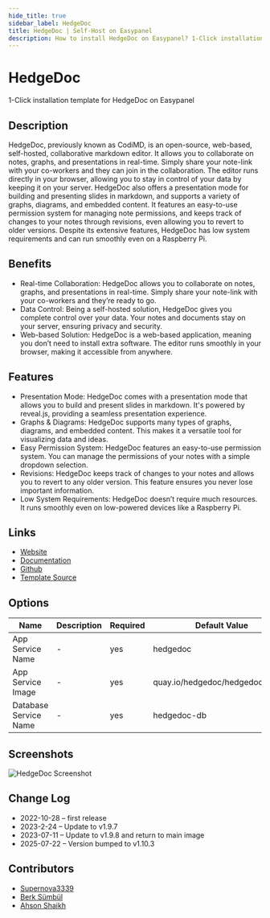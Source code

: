```yaml
---
hide_title: true
sidebar_label: HedgeDoc
title: HedgeDoc | Self-Host on Easypanel
description: How to install HedgeDoc on Easypanel? 1-Click installation template for HedgeDoc on Easypanel
---
```


<!-- generated -->

# HedgeDoc

1-Click installation template for HedgeDoc on Easypanel

## Description

HedgeDoc, previously known as CodiMD, is an open-source, web-based, self-hosted, collaborative markdown editor. It allows you to collaborate on notes, graphs, and presentations in real-time. Simply share your note-link with your co-workers and they can join in the collaboration. The editor runs directly in your browser, allowing you to stay in control of your data by keeping it on your server. HedgeDoc also offers a presentation mode for building and presenting slides in markdown, and supports a variety of graphs, diagrams, and embedded content. It features an easy-to-use permission system for managing note permissions, and keeps track of changes to your notes through revisions, even allowing you to revert to older versions. Despite its extensive features, HedgeDoc has low system requirements and can run smoothly even on a Raspberry Pi.

## Benefits

- Real-time Collaboration: HedgeDoc allows you to collaborate on notes, graphs, and presentations in real-time. Simply share your note-link with your co-workers and they’re ready to go.
- Data Control: Being a self-hosted solution, HedgeDoc gives you complete control over your data. Your notes and documents stay on your server, ensuring privacy and security.
- Web-based Solution: HedgeDoc is a web-based application, meaning you don’t need to install extra software. The editor runs smoothly in your browser, making it accessible from anywhere.

## Features

- Presentation Mode: HedgeDoc comes with a presentation mode that allows you to build and present slides in markdown. It's powered by reveal.js, providing a seamless presentation experience.
- Graphs & Diagrams: HedgeDoc supports many types of graphs, diagrams, and embedded content. This makes it a versatile tool for visualizing data and ideas.
- Easy Permission System: HedgeDoc features an easy-to-use permission system. You can manage the permissions of your notes with a simple dropdown selection.
- Revisions: HedgeDoc keeps track of changes to your notes and allows you to revert to any older version. This feature ensures you never lose important information.
- Low System Requirements: HedgeDoc doesn’t require much resources. It runs smoothly even on low-powered devices like a Raspberry Pi.

## Links

- [Website](https://hedgedoc.org/)
- [Documentation](https://docs.hedgedoc.org/)
- [Github](https://git.hedgedoc.org/)
- [Template Source](https://github.com/easypanel-io/templates/tree/main/templates/hedgedoc)

## Options

Name | Description | Required | Default Value
-|-|-|-
App Service Name | - | yes | hedgedoc
App Service Image | - | yes | quay.io/hedgedoc/hedgedoc:1.10.3
Database Service Name | - | yes | hedgedoc-db

## Screenshots

![HedgeDoc Screenshot](./assets/screenshot.png)

## Change Log

- 2022-10-28 – first release
- 2023-2-24 – Update to v1.9.7
- 2023-07-11 – Update to v1.9.8 and return to main image
- 2025-07-22 – Version bumped to v1.10.3

## Contributors

- [Supernova3339](https://github.com/Supernova3339)
- [Berk Sümbül](https://berksmbl.com)
- [Ahson Shaikh](https://github.com/Ahson-Shaikh)
